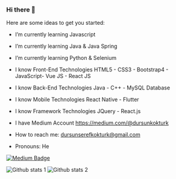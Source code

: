 ### Hi there 👋

Here are some ideas to get you started:

- I’m currently learning Javascript

- I’m currently learning Java & Java Spring

- I’m currently learning Python & Selenium
- I know Front-End Technologies
  HTML5 - CSS3 - Bootstrap4 - JavaScript- Vue JS - React JS
  
- I know Back-End Technologies
  Java - C++ - MySQL Database
  
- I know Mobile Technologies
  React Native - Flutter
  
- I know Framework Technologies
  JQuery - React.js
  
- I have Medium Account 
  https://medium.com/@dursunkokturk

- How to reach me: dursunserefkokturk@gmail.com
 
 - Pronouns: He
  
  [![Medium Badge]([https://img.shields.io/badge/-Medium-757575?style=flat-quare&labelColor=757575&logo=Medium&logoColor=white&https://medium.com/@dursunserefkokturk=https://medium.com/@dursunserefkokturk)](https://medium.com/@dursunserefkokturk](https://medium.com/@dursunkokturk))
  
  ![Github stats 1]([https://github-readme-stats.vercel.app/api?username=kullanıcıadınız&show_icons=true&theme=gradient) 
![Github stats 2](https://github-readme-stats.vercel.app/api?username=kullanıcıadınız&show_icons=true&theme=radical](https://github.com/dursunkokturk)https://github.com/dursunkokturk)
